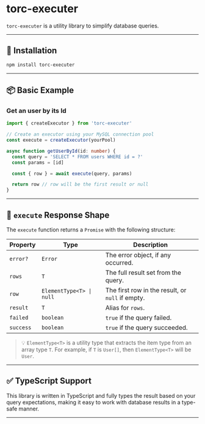 # torc-executer

`torc-executer` is a utility library to simplify database queries.

---

## 🚀 Installation

```bash
npm install torc-executer
```

---

## 📦 Basic Example

### Get an user by its Id

```ts
import { createExecutor } from 'torc-executer'

// Create an executor using your MySQL connection pool
const execute = createExecutor(yourPool)

async function getUserById(id: number) {
  const query = 'SELECT * FROM users WHERE id = ?'
  const params = [id]

  const { row } = await execute(query, params)

  return row // row will be the first result or null
}
```

---

## 📄 `execute` Response Shape

The `execute` function returns a `Promise` with the following structure:

| Property  | Type                      | Description                                    |
|-----------|---------------------------|------------------------------------------------|
| `error?`  | `Error`                   | The error object, if any occurred.             |
| `rows`    | `T`                       | The full result set from the query.            |
| `row`     | `ElementType<T> \| null`  | The first row in the result, or `null` if empty. |
| `result`  | `T`                       | Alias for `rows`.                              |
| `failed`  | `boolean`                 | `true` if the query failed.                    |
| `success` | `boolean`                 | `true` if the query succeeded.                 |

> 💡 `ElementType<T>` is a utility type that extracts the item type from an array type `T`. For example, if `T` is `User[]`, then `ElementType<T>` will be `User`.

---

## ✅ TypeScript Support
This library is written in TypeScript and fully types the result based on your query expectations, making it easy to work with database results in a type-safe manner.

---
